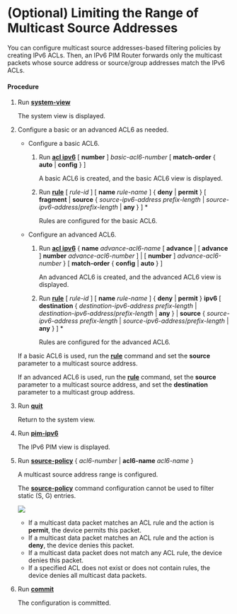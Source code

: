 (Optional) Limiting the Range of Multicast Source Addresses
===========================================================

You can configure multicast source addresses-based filtering policies by creating IPv6 ACLs. Then, an IPv6 PIM Router forwards only the multicast packets whose source address or source/group addresses match the IPv6 ACLs.

#### Procedure

1. Run [**system-view**](cmdqueryname=system-view)
   
   
   
   The system view is displayed.
2. Configure a basic or an advanced ACL6 as needed.
   
   
   * Configure a basic ACL6.
     
     1. Run [**acl ipv6**](cmdqueryname=acl+ipv6) [ **number** ] *basic-acl6-number* [ **match-order** { **auto** | **config** } ]
        
        A basic ACL6 is created, and the basic ACL6 view is displayed.
     2. Run [**rule**](cmdqueryname=rule) [ *rule-id* ] [ **name** *rule-name* ] { **deny** | **permit** } [ **fragment** | **source** { *source-ipv6-address* *prefix-length* | *source-ipv6-address*/*prefix-length* | **any** } ] \*
        
        Rules are configured for the basic ACL6.
   * Configure an advanced ACL6.
     1. Run [**acl ipv6**](cmdqueryname=acl+ipv6) { **name** *advance-acl6-name* [ **advance** | [ **advance** ] **number** *advance-acl6-number* ] | [ **number** ] *advance-acl6-number* } [ **match-order** { **config** | **auto** } ]
        
        An advanced ACL6 is created, and the advanced ACL6 view is displayed.
     2. Run [**rule**](cmdqueryname=rule) [ *rule-id* ] [ **name** *rule-name* ] { **deny** | **permit** } **ipv6** [ **destination** { *destination-ipv6-address* *prefix-length* | *destination-ipv6-address*/*prefix-length* | **any** } | **source** { *source-ipv6-address* *prefix-length* | *source-ipv6-address*/*prefix-length* | **any** } ] \*
        
        Rules are configured for the advanced ACL6.
   
   If a basic ACL6 is used, run the [**rule**](cmdqueryname=rule) command and set the **source** parameter to a multicast source address.
   
   If an advanced ACL6 is used, run the [**rule**](cmdqueryname=rule) command, set the **source** parameter to a multicast source address, and set the **destination** parameter to a multicast group address.
3. Run [**quit**](cmdqueryname=quit)
   
   
   
   Return to the system view.
4. Run [**pim-ipv6**](cmdqueryname=pim-ipv6)
   
   
   
   The IPv6 PIM view is displayed.
5. Run [**source-policy**](cmdqueryname=source-policy) { *acl6-number* | **acl6-name** *acl6-name* }
   
   
   
   A multicast source address range is configured.
   
   The [**source-policy**](cmdqueryname=source-policy) command configuration cannot be used to filter static (S, G) entries.
   
   ![](../../../../public_sys-resources/note_3.0-en-us.png) 
   * If a multicast data packet matches an ACL rule and the action is **permit**, the device permits this packet.
   * If a multicast data packet matches an ACL rule and the action is **deny**, the device denies this packet.
   * If a multicast data packet does not match any ACL rule, the device denies this packet.
   * If a specified ACL does not exist or does not contain rules, the device denies all multicast data packets.
6. Run [**commit**](cmdqueryname=commit)
   
   
   
   The configuration is committed.